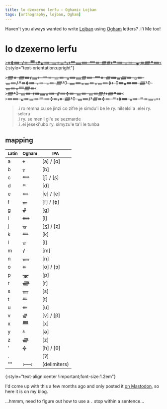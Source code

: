```yaml
---
title: lo dzexerno lerfu – Oghamic Lojban
tags: [orthography, lojban, Ogham]
---
```


Haven't you always wanted to write [Lojban] using [Ogham] letters? .i'i Me too!


# lo dzexerno lerfu

[᚛ᚑᚖᚔ ᚋᚒ ᚙᚐᚌᚗᚔ ᚄᚑᚃᚆᚁᚐᚉᚅᚔ ᚊᚒ ᚎᚍᚐᚈᚔ ᚂᚓ ᚘᚒᚏᚇᚔ᚜](https://mw.lojban.org/papri/.o'i_mu_xagji_sofybakni_cu_zvati_le_purdi)
{:style="text-orientation:upright"}

᚛ᚏᚑ ᚏᚓᚋᚅᚐ ᚊᚒ ᚄᚓ ᚗᚔᚅᚎᚔ ᚊᚑ ᚎᚔᚃᚏᚓ ᚗᚓ ᚄᚔᚋᚇᚒᚖᚔ ᚁᚓ ᚂᚓ ᚏᚆ0 ᚅᚔᚂᚄᚓᚂᚄᚔᚖᚐ 0ᚓᚂᚓᚔ ᚏᚆ0 ᚄᚓᚂᚊᚏᚒ᚜  
᚛ᚏᚆ0 ᚄᚓ ᚋᚓᚅᚂᚔ ᚌᚔᚖᚓ ᚄᚓ ᚄᚓᚎᚋᚐᚏᚇᚓ᚜  
᚛ᚓᚔ ᚗᚓᚄᚓᚉᚔᚖᚒᚁᚑ ᚏᚆ0 ᚄᚔᚋᚆᚎᚒᚖᚓ ᚈᚐᚖᚔ ᚂᚓ ᚈᚒᚅᚁᚐ᚜  

> .i ro remna cu se jinzi co zifre je simdu'i be le ry. nilselsi'a .elei ry. selcru  
> .i ry. se menli gi'e se sezmarde  
> .i .ei jeseki'ubo ry. simyzu'e ta'i le tunba  


## mapping

| <small>Latin</small> | <small>Ogham</small> | <small>IPA</small> |
|-|-|-|
| a | ᚐ | [a] / [ɑ]
| b | ᚁ | [b]
| c | ᚊ | [ʃ] / [ʂ]
| d | ᚇ | [d]
| e | ᚓ | [ɛ] / [e]
| f | ᚃ | [f] / [ɸ]
| g | ᚌ | [ɡ]
| i | ᚔ | [i]
| j | ᚗ | [ʒ] / [ʐ]
| k | ᚉ | [k]
| l | ᚂ | [l]
| m | ᚋ | [m]
| n | ᚅ | [n]
| o | ᚑ | [o] / [ɔ]
| p | ᚘ | [p]
| r | ᚏ | [r]
| s | ᚄ | [s]
| t | ᚈ | [t]
| u | ᚒ | [u]
| v | ᚍ | [v] / [β]
| x | ᚙ | [x]
| y | ᚆ | [ə]
| z | ᚎ | [z]
| ' | ᚖ | [h] / [θ]
| . |  | [ʔ]
| "" | ᚛  ᚜ | (delimiters)
{:style="text-align:center !important;font-size:1.2em"}

I'd come up with this a few months ago and only posted it [on Mastodon](https://mas.to/@rexsa/109956933715872457), so here it is on my blog.

...hmmm, need to figure out how to use a `.` stop within a sentence...

[Lojban]: https://en.wikipedia.org/wiki/Lojban
[Ogham]: https://en.wikipedia.org/wiki/Ogham
